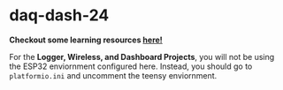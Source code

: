 # daq-dash-24

**Checkout some learning resources [here!](./RESOURCES.md)**

For the **Logger, Wireless, and Dashboard Projects**, you will not be using the ESP32 enviornment configured here. Instead, you should go to ```platformio.ini``` and uncomment the teensy enviornment.

